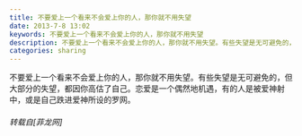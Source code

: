 ```yaml
---
title: 不要爱上一个看来不会爱上你的人，那你就不用失望
date: 2013-7-8 13:02
keywords: 不要爱上一个看来不会爱上你的人，那你就不用失望
description: 不要爱上一个看来不会爱上你的人，那你就不用失望。有些失望是无可避免的，但大部分的失望，都因你高估了自己。恋爱是一个偶然地机遇，有的人是被爱神射中，或是自己跌进爱神所设的罗网。
categories: sharing
---
```

<td class="t_f" id="postmessage_18487">

不要爱上一个看来不会爱上你的人，那你就不用失望。有些失望是无可避免的，但大部分的失望，都因你高估了自己。恋爱是一个偶然地机遇，有的人是被爱神射中，或是自己跌进爱神所设的罗网。</td>
###### 转载自[菲龙网]